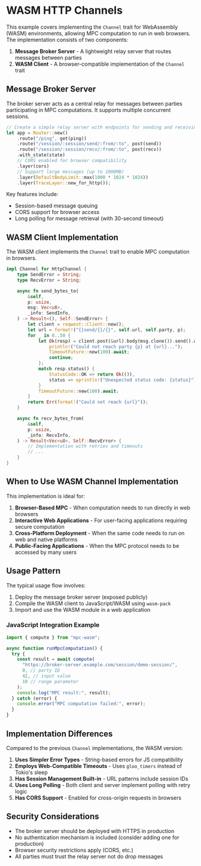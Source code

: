 # WASM HTTP Channels

This example covers implementing the `Channel` trait for WebAssembly (WASM) environments, allowing MPC computation to run in web browsers. The implementation consists of two components:

1. **Message Broker Server** - A lightweight relay server that routes messages between parties
2. **WASM Client** - A browser-compatible implementation of the `Channel` trait

## Message Broker Server

The broker server acts as a central relay for messages between parties participating in MPC computations. It supports multiple concurrent sessions.

```rust
// Create a simple relay server with endpoints for sending and receiving messages
let app = Router::new()
    .route("/ping", get(ping))
    .route("/session/:session/send/:from/:to", post(send))
    .route("/session/:session/recv/:from/:to", post(recv))
    .with_state(state)
    // CORS enabled for browser compatibility
    .layer(cors)
    // Support large messages (up to 1000MB)
    .layer(DefaultBodyLimit::max(1000 * 1024 * 1024))
    .layer(TraceLayer::new_for_http());
```

Key features include:

- Session-based message queuing
- CORS support for browser access
- Long polling for message retrieval (with 30-second timeout)

## WASM Client Implementation

The WASM client implements the `Channel` trait to enable MPC computation in browsers.

```rust
impl Channel for HttpChannel {
    type SendError = String;
    type RecvError = String;

    async fn send_bytes_to(
        &self,
        p: usize,
        msg: Vec<u8>,
        _info: SendInfo,
    ) -> Result<(), Self::SendError> {
        let client = reqwest::Client::new();
        let url = format!("{}send/{}/{}", self.url, self.party, p);
        for _ in 0..50 {
            let Ok(resp) = client.post(&url).body(msg.clone()).send().await else {
                println!("Could not reach party {p} at {url}...");
                TimeoutFuture::new(100).await;
                continue;
            };
            match resp.status() {
                StatusCode::OK => return Ok(()),
                status => eprintln!("Unexpected status code: {status}"),
            }
            TimeoutFuture::new(100).await;
        }
        return Err(format!("Could not reach {url}"));
    }

    async fn recv_bytes_from(
        &self,
        p: usize,
        _info: RecvInfo,
    ) -> Result<Vec<u8>, Self::RecvError> {
        // Implementation with retries and timeouts
        // ...
    }
}
```

## When to Use WASM Channel Implementation

This implementation is ideal for:

1. **Browser-Based MPC** - When computation needs to run directly in web browsers
2. **Interactive Web Applications** - For user-facing applications requiring secure computation
3. **Cross-Platform Deployment** - When the same code needs to run on web and native platforms
4. **Public-Facing Applications** - When the MPC protocol needs to be accessed by many users

## Usage Pattern

The typical usage flow involves:

1. Deploy the message broker server (exposed publicly)
2. Compile the WASM client to JavaScript/WASM using `wasm-pack`
3. Import and use the WASM module in a web application

### JavaScript Integration Example

```javascript
import { compute } from "mpc-wasm";

async function runMpcComputation() {
  try {
    const result = await compute(
      "https://broker-server.example.com/session/demo-session/",
      0, // party ID
      42, // input value
      10 // range parameter
    );
    console.log("MPC result:", result);
  } catch (error) {
    console.error("MPC computation failed:", error);
  }
}
```

## Implementation Differences

Compared to the previous `Channel` implementations, the WASM version:

1. **Uses Simpler Error Types** - String-based errors for JS compatibility
2. **Employs Web-Compatible Timeouts** - Uses `gloo_timers` instead of Tokio's sleep
3. **Has Session Management Built-in** - URL patterns include session IDs
4. **Uses Long Polling** - Both client and server implement polling with retry logic
5. **Has CORS Support** - Enabled for cross-origin requests in browsers

## Security Considerations

- The broker server should be deployed with HTTPS in production
- No authentication mechanism is included (consider adding one for production)
- Browser security restrictions apply (CORS, etc.)
- All parties must trust the relay server not do drop messages

